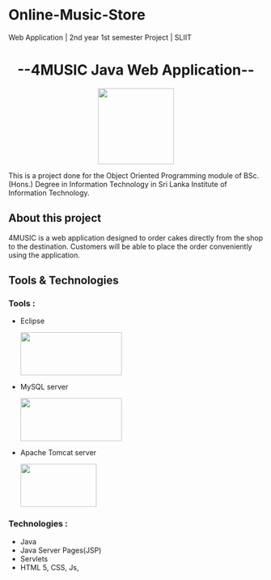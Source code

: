 # Online-Music-Store
Web Application |  2nd year 1st semester Project | SLIIT


<h1 align="center">--4MUSIC Java Web Application--</h1>

<p align="center">
 
  <img src="https://user-images.githubusercontent.com/87439553/143580939-5d2e3c06-8c5e-4397-a764-8c9d82c8060f.png" width="150" height="150"/>
</p>
<p>

  
  This is a project done for the Object Oriented Programming module of BSc.(Hons.) Degree in Information Technology in Sri Lanka Institute of Information Technology.
  
  </p>
  
  <h2>About this project</h2>
  4MUSIC is a web application designed to order cakes directly from the shop to the destination. Customers will be able to place the order conveniently using the application.
  
  <h2>Tools & Technologies</h2>
  
  <h3>Tools :</h3>
  
  - Eclipse
   
      <img src="https://www.pngkit.com/png/detail/346-3466362_eclipse-logo-eclipse-logo-transparent.png" width="200" height="85"/>
  
    
  - MySQL server
   
     <img src="https://linuxhint.com/wp-content/uploads/2020/06/1-22.png"  width="200" height="85"/>
     
     
  - Apache Tomcat server
   
     <img src="https://cloud7.news/wp-content/uploads/2019/12/tomcat_about.jpg"  width="150" height="85"/>
  
  
  <h3>Technologies :</h3>
  
  - Java
  - Java Server Pages(JSP)
  - Servlets
  - HTML 5, CSS, Js,
  
    



